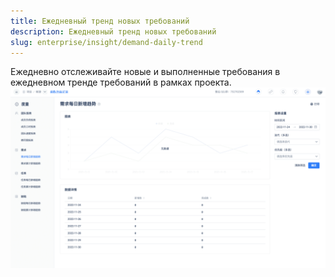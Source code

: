 ```yaml
---
title: Ежедневный тренд новых требований
description: Ежедневный тренд новых требований
slug: enterprise/insight/demand-daily-trend
---
```

Ежедневно отслеживайте новые и выполненные требования в ежедневном тренде требований в рамках проекта.
![Описание изображения](./assets/demand_daily_trend.png)
